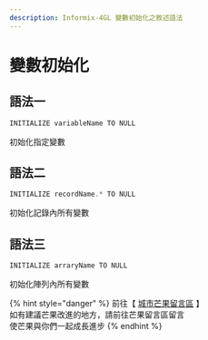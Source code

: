```yaml
---
description: Informix-4GL 變數初始化之敘述語法
---
```


# 變數初始化

## 語法一

```objectivec
INITIALIZE variableName TO NULL
```

初始化指定變數

## 語法二

```objectivec
INITIALIZE recordName.* TO NULL
```

初始化記錄內所有變數

## 語法三

```objectivec
INITIALIZE arraryName TO NULL
```

初始化陣列內所有變數

{% hint style="danger" %}
前往【 [城市芒果留言區](https://give0714.pixnet.net/blog/post/45993724-informix-4gl-%E8%AE%8A%E6%95%B8%E5%88%9D%E5%A7%8B%E5%8C%96) 】\
如有建議芒果改進的地方，請前往芒果留言區留言\
使芒果與你們一起成長進步
{% endhint %}
